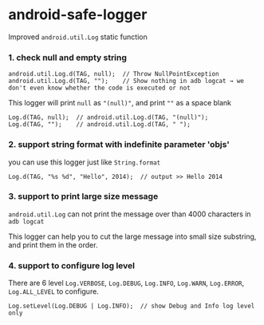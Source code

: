 android-safe-logger
===================

Improved `android.util.Log` static function

### 1. check null and empty string

    android.util.Log.d(TAG, null);  // Throw NullPointException
    android.util.Log.d(TAG, "");    // Show nothing in adb logcat → we don't even know whether the code is executed or not

This logger will print `null` as `"(null)"`, and print `""` as a space blank

    Log.d(TAG, null);  // android.util.Log.d(TAG, "(null)");
    Log.d(TAG, "");    // android.util.Log.d(TAG, " ");

### 2. support string format with indefinite parameter 'objs'

you can use this logger just like `String.format`

    Log.d(TAG, "%s %d", "Hello", 2014);  // output >> Hello 2014

### 3. support to print large size message

`android.util.Log` can not print the message over than 4000 characters in `adb logcat`

This logger can help you to cut the large message into small size substring, and print them in the order.

### 4. support to configure log level

There are 6 level `Log.VERBOSE`, `Log.DEBUG`, `Log.INFO`, `Log.WARN`, `Log.ERROR`, `Log.ALL_LEVEL` to configure.

    Log.setLevel(Log.DEBUG | Log.INFO);  // show Debug and Info log level only
